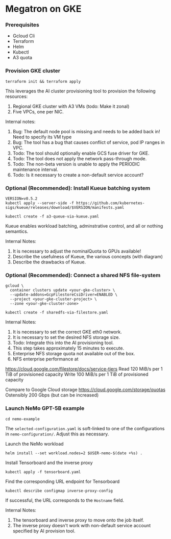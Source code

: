 # Megatron on GKE

### Prerequisites

- Gcloud Cli
- Terraform
- Helm
- Kubectl
- A3 quota

### Provision GKE cluster
```
terraform init && terraform apply
```
This leverages the AI cluster provisioning tool to provision the following resources:
1. Regional GKE cluster with A3 VMs (todo: Make it zonal)
2. Five VPCs, one per NIC.

Internal notes: 
1. Bug: The default node pool is missing and needs to be added back in! Need to specify its VM type
2. Bug: The tool has a bug that causes conflict of service, pod IP ranges in VPC.
3. Todo: The tool should optionally enable GCS fuse driver for GKE.
4. Todo: The tool does not apply the network pass-through mode.
5. Todo: The non-beta version is unable to apply the PERIODIC maintenance interval.
6. Todo: Is it necessary to create a non-default service account?

### Optional (Recommended): Install Kueue batching system

```
VERSION=v0.5.2
kubectl apply --server-side -f https://github.com/kubernetes-sigs/kueue/releases/download/$VERSION/manifests.yaml

kubectl create -f a3-queue-via-kueue.yaml
```

Kueue enables workload batching, adminstrative control, and all or nothing semantics.

Internal Notes:
1. It is necessary to adjust the nominalQuota to GPUs available!
2. Describe the usefulness of Kueue, the various concepts (with diagram)
3. Describe the drawbacks of Kueue.

### Optional (Recommended): Connect a shared NFS file-system

```
gcloud \
  container clusters update <your-gke-cluster> \
  --update-addons=GcpFilestoreCsiDriver=ENABLED \
  --project <your-gke-cluster-project> \
  --zone <your-gke-cluster-zone>

kubectl create -f sharedfs-via-filestore.yaml
```

Internal Notes:
1. It is necessary to set the correct GKE eth0 network.
2. It is necessary to set the desired NFS storage size.
3. Todo: Integrate this into the AI provisioning tool.
4. This step takes approximately 15 minutes to execute.
5. Enterprise NFS storage quota not available out of the box.
6. NFS enterprise performance at

https://cloud.google.com/filestore/docs/service-tiers
Read 120 MiB/s per 1 TiB of provisioned capacity
Write 100 MiB/s per 1 TiB of provisioned capacity

Compare to Google Cloud storage
https://cloud.google.com/storage/quotas
Ostensibly 200 Gbps (but can be increased)

### Launch NeMo GPT-5B example

```
cd nemo-example
```

The `selected-configuration.yaml` is soft-linked to one of the configurations in `nemo-configuration/`. Adjust this as necessary.

Launch the NeMo workload
```
helm install --set workload.nodes=2 $USER-nemo-$(date +%s) . 
```

Install Tensorboard and the inverse proxy
```
kubectl apply -f tensorboard.yaml
```

Find the corresponding URL endpoint for Tensorboard
```
kubectl describe configmap inverse-proxy-config
```
If successful, the URL corresponds to the `Hostname` field.

Internal Notes:
1. The tensorboard and inverse proxy to move onto the job itself.
2. The inverse proxy doesn't work with non-default service account specified by AI provision tool.
